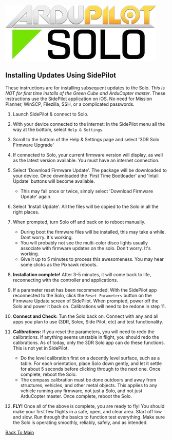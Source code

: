 ![Logo](https://github.com/ArduPilot/SoloScripts/blob/master/Misc/APSolo.jpg)

Installing Updates Using SidePilot
-----------------------------------------------
These instructions are for installing subsequent updates to the Solo. _This is NOT for first time installs of the Green Cube and ArduCopter master_. These instructions use the SidePilot application on iOS.  No need for Mission Planner, WinSCP, Filezilla, SSH, or a complicated passwords.

1. Launch SidePilot & connect to Solo.

2. With your device connected to the internet: In the SidePilot menu all the way at the bottom, select `Help & Settings`.

3. Scroll to the bottom of the Help & Settings page and select '3DR Solo Firmware Upgrade'

4. If connected to Solo, your current firmware version will display, as well as the latest version available. You must have an internet connection.

5. Select 'Download Firmware Update'. The package will be downloaded to your device. Once downloaded the 'First Time Bootloader' and 'Intall Update' buttons will become available.
    * This may fail once or twice, simply select 'Download Firmware Update' again.

6. Select 'Install Update'. All the files will be copied to the Solo in all the right places.

7. When prompted, turn Solo off and back on to reboot manually.
    * During boot the firmware files will be installed, this may take a while. Dont worry. It's working.
    * You will probably not see the multi-color disco lights usually associate with firmware updates on the solo. Don't worry. It's working.
    * Give it up to 5 minutes to process this awesomeness. You may hear some clicks as the Pixhawk reboots.
    
8. **Installation complete!** After 3-5 minutes, it will come back to life, reconnecting with the controller and applications. 

9. If a parameter reset has been recommended: With the SidePilot app reconnected to the Solo, click the `Reset Parameters` button on the Firmware Update screen of SidePilot.  When prompted, power off the Solo and power it back on. Calibrations will need to be redone in step 11.

10. **Connect and Check:** Tun the Solo back on. Connect with any and all apps you plan to use (3DR, Solex, Side Pilot, etc) and test functionality. 

11. **Calibrations:** If you reset the parameters, you will need to redo the calibrations. If anything seems unstable in flight, you should redo the calibrations. As of today, only the 3DR Solo app can do these functions. This is not yet in SidePilot.
    * Do the level calibration first on a decently level surface, such as a table. For each orientation, place Solo down gently, and let it settle for about 5 seconds before clicking through to the next one. Once complete, reboot the Solo.
    * The compass calibration must be done outdoors and away from structures, vehicles, and other metal objects. This applies to any vehicle running any firmware, not just a Solo, and not just ArduCopter master. Once complete, reboot the Solo.

12. **FLY!** Once all of the above is complete, you are ready to fly! You should make your first few flights in a safe, open, and clear area. Start off low and slow. Run through the basics to function test everything.  Make sure the Solo is operating smoothly, reliably, safely, and as intended.

[Back To Main](../master/README.md)
